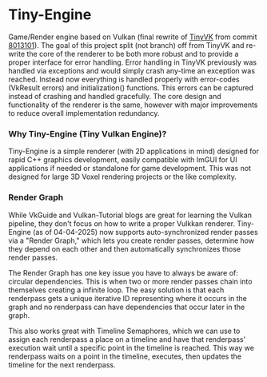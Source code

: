 # Tiny-Engine
Game/Render engine based on Vulkan (final rewrite of [TinyVK](https://github.com/Yaazarai/TinyVK) from commit [8013101](https://github.com/Yaazarai/TinyVK/commit/80131018a9d4781a781ea413576e73e33cbf3c2c)). The goal of this project split (not branch) off from TinyVK and re-write the core of the renderer to be both more robust and to provide a proper interface for error handling. Error handling in TinyVK previously was handled via exceptions and would simply crash any-time an exception was reached. Instead now everything is handled properly with error-codes (VkResult errors) and initialization() functions. This errors can be captured instead of crashing and handled gracefully. The core design and functionality of the renderer is the same, however with major improvements to reduce overall implementation redundancy.

### Why Tiny-Engine (Tiny Vulkan Engine)?
Tiny-Engine is a simple renderer (with 2D applications in mind) designed for rapid C++ graphics development, easily compatible with ImGUI for UI applications if needed or standalone for game development. This was not designed for large 3D Voxel rendering projects or the like complexity.

### Render Graph
While VkGuide and Vulkan-Tutorial blogs are great for learning the Vulkan pipeline, they don't focus on how to write a proper Vulkkan renderer. Tiny-Engine (as of 04-04-2025) now supports auto-synchronized render passes via a "Render Graph," which lets you create render passes, determine how they depend on each other and then automatically synchronizes those render passes.

The Render Graph has one key issue you have to always be aware of: circular dependencies. This is when two or more render passes chain into themselves creating a infinite loop. The easy solution is that each renderpass gets a unique iterative ID representing where it occurs in the graph and no renderpass can have dependencies that occur later in the graph.

This also works great with Timeline Semaphores, which we can use to assign each renderpass a place on a timeline and have that renderpass' execution wait until a specific point in the timeline is reached. This way we renderpass waits on a point in the timeline, executes, then updates the timeline for the next renderpass.